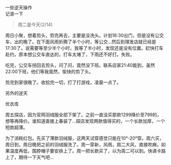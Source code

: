 一些逆天操作  
记录一下

> 周二是今天(2/14)

周日小聚，想着剪头，剪完再去，主要是没洗头。计划16:30出门，但是没有公交车，出的晚了。在下面风雨折腾了半个小时，等公交…然后到理发店就已经是17:30了。说需要等至少半个小时，我等了半小时，发现还是没有位置。赶快打车赴约，原本想公交车直达的，打车太堵了，下雨还不好打。失败。

吃完，公交车拐回去剪头，问了问，竟然没下班。联系店家21:40能到，虽然22:00下班，他们等我竟然，愉快的剪了头。

剪完到家很晚了。收拾完一切，打了打游戏，凌晨一点了。

另外的逆天

优衣库

周五探店，因为官网羽绒服全部下架了。之前一直没买那款1299降价至799的，想等再降价。谁知道直接上春装了…探店发现两款值得买的，一个长款加厚，一个短款超薄。

为了消耗红包。先买了薄款羽绒服，这两天试穿感觉只能在10°-20°穿。周六买，周日到。周日晚把之前的羽绒服洗了。周一穿新，风雨，周二大风，直接吹麻。如果温度再低，围脖帽子要安排上了。周一把长款买了，以为周二可以到。快递卡路上了，期待一下天气吧…

